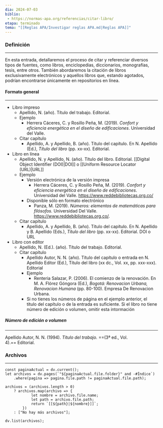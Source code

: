 ```yaml
---
dia: 2024-07-03
biblio:
 - https://normas-apa.org/referencias/citar-libro/
etapa: terminado
tema: "[[Reglas APA/Investigar reglas APA.md|Reglas APA]]"
---
```

### Definición
---
En esta entrada, detallaremos el proceso de citar y referenciar diversos tipos de fuentes, como libros, enciclopedias, diccionarios, monografías, tesis, entre otros. También abordaremos la citación de libros exclusivamente electrónicos y aquellos libros que, estando agotados, podrían encontrarse únicamente en repositorios en línea.

#### Formato general
---
* Libro impreso
	* Apellido, N. (año). Título del trabajo. Editorial.
	* Ejemplo
		* Herrera Cáceres, C. y Rosillo Peña, M. (2019). _Confort y eficiencia energética en el diseño de edificaciones_. Universidad del Valle.
	* Citar capítulo
		* Apellido, A. y Apellido, B. (año). Título del capítulo. En N. Apellido (Ed.), _Título del libro_ (pp. xx-xx). Editorial.
* Libro en línea
	* Apellido, N. y Apellido, N. (año). Título del libro. Editorial. [[Digital Object Identifier (DOI)|DOI]] o [[Uniform Resource Locator (URL)|URL]]
	* Ejemplo
		* Versión electrónica de la versión impresa
			* Herrera Cáceres, C. y Rosillo Peña, M. (2019). _Confort y eficiencia energética en el diseño de edificaciones_. Universidad del Valle. https://www.reddebibliotecas.org.co/
		* Disponible sólo en formato electrónico
			* Panza, M. (2019). _Números: elementos de matemáticas para filósofos._ Universidad Del Valle. https://www.reddebibliotecas.org.co/.
	* Citar capítulo
		* Apellido, A. y Apellido, B. (año). Título del capítulo. En N. Apellido y B. Apellido (Eds.), _Título del libro_ (pp. xx-xx). Editorial. DOI o URL
* Libro con editor
	* Apellido, N. (Ed.). (año). Título del trabajo. Editorial.
	* Citar capítulo
		* Apellido Autor, N. N. (año). Título del capítulo o entrada en N. Apellido Editor (Ed.), Título del libro (xx dc., Vol. xx, pp. xxx-xxx). Editorial
		* Ejemplo
			* Renteria Salazar, P. (2006). El comienzo de la renovación. En M. A. Flórez Góngora (Ed.), _Bogotá: Renovacion Urbana, Renovacion Humana_ (pp. 80-100). Empresa De Renovacion Urbana.
		* Si no tienes los números de página en el ejemplo anterior, el título del capítulo o de la entrada es suficiente. Si el libro no tiene número de edición o volumen, omitir esta intormación

##### Número de edición o volumen
---
Apellido Autor, N. N. (1994). _Título del trabajo._ ==(3ª ed., Vol. 4).== Editorial.

### Archivos
---
```dataviewjs 
const paginaActual = dv.current();
let archivos = dv.pages(`"${paginaActual.file.folder}" and -#Índice`)
	.where(pagina => pagina.file.path != paginaActual.file.path);

archivos = (archivos.length > 0) 
	? archivos.map(archivo => {
			let nombre = archivo.file.name;
			let path = archivo.file.path;
			return `[[${path}|${nombre}]]`;
		}) 
	: ["No hay más archivos"];

dv.list(archivos);	
```